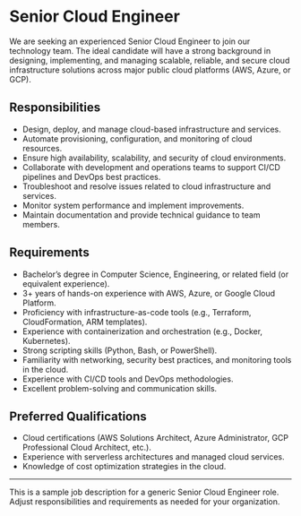 # Senior Cloud Engineer

We are seeking an experienced Senior Cloud Engineer to join our technology team. The ideal candidate will have a strong background in designing, implementing, and managing scalable, reliable, and secure cloud infrastructure solutions across major public cloud platforms (AWS, Azure, or GCP).

## Responsibilities

- Design, deploy, and manage cloud-based infrastructure and services.
- Automate provisioning, configuration, and monitoring of cloud resources.
- Ensure high availability, scalability, and security of cloud environments.
- Collaborate with development and operations teams to support CI/CD pipelines and DevOps best practices.
- Troubleshoot and resolve issues related to cloud infrastructure and services.
- Monitor system performance and implement improvements.
- Maintain documentation and provide technical guidance to team members.

## Requirements

- Bachelor’s degree in Computer Science, Engineering, or related field (or equivalent experience).
- 3+ years of hands-on experience with AWS, Azure, or Google Cloud Platform.
- Proficiency with infrastructure-as-code tools (e.g., Terraform, CloudFormation, ARM templates).
- Experience with containerization and orchestration (e.g., Docker, Kubernetes).
- Strong scripting skills (Python, Bash, or PowerShell).
- Familiarity with networking, security best practices, and monitoring tools in the cloud.
- Experience with CI/CD tools and DevOps methodologies.
- Excellent problem-solving and communication skills.

## Preferred Qualifications

- Cloud certifications (AWS Solutions Architect, Azure Administrator, GCP Professional Cloud Architect, etc.).
- Experience with serverless architectures and managed cloud services.
- Knowledge of cost optimization strategies in the cloud.

---
This is a sample job description for a generic Senior Cloud Engineer role. Adjust responsibilities and requirements as needed for your organization.